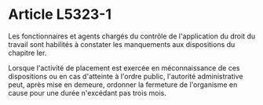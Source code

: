 # Article L5323-1

Les fonctionnaires et agents chargés du contrôle de l'application du droit du travail sont habilités à constater les manquements aux dispositions du chapitre Ier. 

Lorsque l'activité de placement est exercée en méconnaissance de ces dispositions ou en cas d'atteinte à l'ordre public, l'autorité administrative peut, après mise en demeure, ordonner la fermeture de l'organisme en cause pour une durée n'excédant pas trois mois.